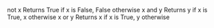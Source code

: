 not x   Returns True if x is False, False otherwise
x and y Returns y if x is True, x otherwise
x or y  Returns x if x is True, y otherwise
